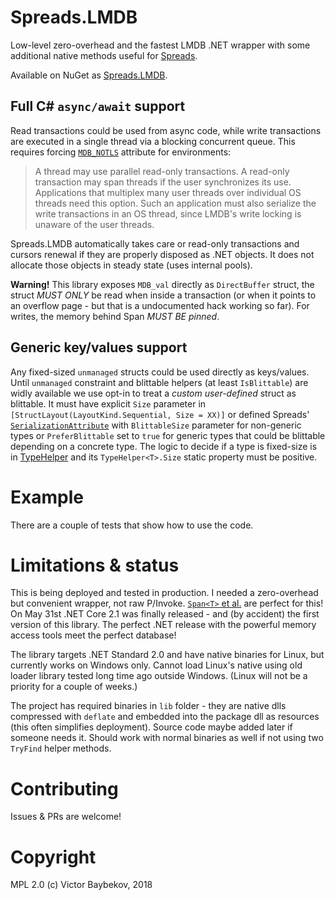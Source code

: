 # Spreads.LMDB

Low-level zero-overhead and the fastest LMDB .NET wrapper with some additional native 
methods useful for [Spreads](https://github.com/Spreads/).

Available on NuGet as [Spreads.LMDB](https://www.nuget.org/packages/Spreads.LMDB).

## Full C# `async/await` support

Read transactions could be used from async code, while write transactions are executed 
in a single thread via a blocking concurrent queue. This requires forcing [`MDB_NOTLS`](http://www.lmdb.tech/doc/group__mdb.html#ga32a193c6bf4d7d5c5d579e71f22e9340) 
attribute for environments:

> A thread may use parallel read-only transactions. A read-only transaction may span threads if the user synchronizes its use. Applications that multiplex many user threads over individual OS threads need this option. Such an application must also serialize the write transactions in an OS thread, since LMDB's write locking is unaware of the user threads.

Spreads.LMDB automatically takes care or read-only transactions and cursors renewal 
if they are properly disposed as .NET objects. It does not allocate those 
objects in steady state (uses internal pools).

**Warning!** This library exposes `MDB_val` directly as `DirectBuffer` struct, the struct *MUST ONLY* be read when inside a transaction
(or when it points to an overflow page - but that is a undocumented hack working so far). For writes, 
the memory behind Span *MUST BE pinned*.

## Generic key/values support

Any fixed-sized `unmanaged` structs could be used directly as keys/values. Until `unmanaged`
constraint and blittable helpers (at least `IsBlittable`) are widly available we use
opt-in to treat a *custom user-defined* struct as blittable. It must have explicit `Size`
parameter in `[StructLayout(LayoutKind.Sequential, Size = XX)]` or defined Spreads' 
[`SerializationAttribute`](https://github.com/Spreads/Spreads/blob/master/src/Spreads.Core/Serialization/SerializationAttribute.cs)
with `BlittableSize` parameter for non-generic types or `PreferBlittable` set to `true`
for generic types that could be blittable depending on a concrete type. The logic to decide
if a type is fixed-size is in [TypeHelper<T>](https://github.com/Spreads/Spreads/blob/master/src/Spreads.Core/Serialization/TypeHelper.cs)
and its `TypeHelper<T>.Size` static property must be positive.



# Example

There are a couple of tests that show how to use the code.

# Limitations & status

This is being deployed and tested in production. I needed a zero-overhead but convenient wrapper,
not raw P/Invoke. [`Span<T>` et al.](https://msdn.microsoft.com/en-us/magazine/mt814808.aspx) are perfect
for this! On May 31st .NET Core 2.1 was finally released - and (by accident) the first version of this
library. The perfect .NET release with the powerful memory access tools meet the perfect database!

The library targets .NET Standard 2.0 and have native binaries for Linux, but currently works on Windows only.
Cannot load Linux's native using old loader library tested long time ago outside Windows. (Linux will not be a priority 
for a couple of weeks.)

The project has required binaries in `lib` folder - they are native dlls compressed with 
`deflate` and embedded into the package dll as resources (this often simplifies deployment). 
Source code maybe added later if someone needs it. Should work with normal binaries as well
if not using two `TryFind` helper methods.

# Contributing

Issues & PRs are welcome!

# Copyright

MPL 2.0
(c) Victor Baybekov, 2018

